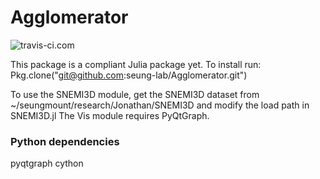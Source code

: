 # Agglomerator
![travis-ci.com](https://magnum.travis-ci.com/seung-lab/agglomerator.svg?token=XgJykxTsTUBYXsq64oSK)


This package is a compliant Julia package yet. To install run:
Pkg.clone("git@github.com:seung-lab/Agglomerator.git")

To use the SNEMI3D module, get the SNEMI3D dataset from ~/seungmount/research/Jonathan/SNEMI3D and modify the load path in SNEMI3D.jl
The Vis module requires PyQtGraph.

### Python dependencies
pyqtgraph
cython